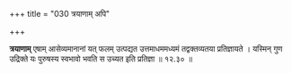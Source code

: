 +++
title = "030 त्रयाणाम् अपि"

+++


**त्रयाणाम्** एषाम् आसेव्यमानानां यत् फलम् उत्पद्यत उत्तमाधममध्यमं तद्वक्तव्यतया प्रतिज्ञायते । यस्मिन् गुण उद्रिक्ते यः पुरुषस्य स्वभावो भवति स उच्यत इति प्रतिज्ञा ॥ १२.३० ॥